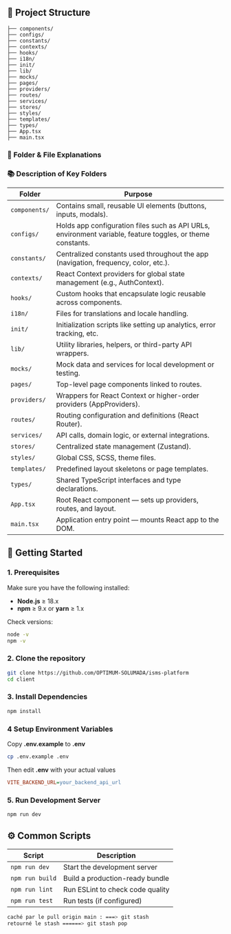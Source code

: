 ## 📂 Project Structure

```
├── components/
├── configs/
├── constants/
├── contexts/
├── hooks/
├── i18n/
├── init/
├── lib/
├── mocks/
├── pages/
├── providers/
├── routes/
├── services/
├── stores/
├── styles/
├── templates/
├── types/
├── App.tsx
├── main.tsx
```

### 📁 Folder & File Explanations

### 📚 Description of Key Folders

| Folder        | Purpose                                                                                                    |
| ------------- | ---------------------------------------------------------------------------------------------------------- |
| `components/` | Contains small, reusable UI elements (buttons, inputs, modals).                                            |
| `configs/`    | Holds app configuration files such as API URLs, environment variable, feature toggles, or theme constants. |
| `constants/`  | Centralized constants used throughout the app (navigation, frequency, color, etc.).                        |
| `contexts/`   | React Context providers for global state management (e.g., AuthContext).                                   |
| `hooks/`      | Custom hooks that encapsulate logic reusable across components.                                            |
| `i18n/`       | Files for translations and locale handling.                                                                |
| `init/`       | Initialization scripts like setting up analytics, error tracking, etc.                                     |
| `lib/`        | Utility libraries, helpers, or third-party API wrappers.                                                   |
| `mocks/`      | Mock data and services for local development or testing.                                                   |
| `pages/`      | Top-level page components linked to routes.                                                                |
| `providers/`  | Wrappers for React Context or higher-order providers (AppProviders).                                       |
| `routes/`     | Routing configuration and definitions (React Router).                                                      |
| `services/`   | API calls, domain logic, or external integrations.                                                         |
| `stores/`     | Centralized state management (Zustand).                                                                    |
| `styles/`     | Global CSS, SCSS, theme files.                                                                             |
| `templates/`  | Predefined layout skeletons or page templates.                                                             |
| `types/`      | Shared TypeScript interfaces and type declarations.                                                        |
| `App.tsx`     | Root React component — sets up providers, routes, and layout.                                              |
| `main.tsx`    | Application entry point — mounts React app to the DOM.                                                     |

## 🚀 Getting Started

### 1. Prerequisites

Make sure you have the following installed:

- **Node.js** ≥ 18.x
- **npm** ≥ 9.x or **yarn** ≥ 1.x

Check versions:

```bash
node -v
npm -v
```

### 2. Clone the repository

```bash
git clone https://github.com/OPTIMUM-SOLUMADA/isms-platform
cd client
```

### 3. Install Dependencies

```bash
npm install
```

### 4 Setup Environment Variables

Copy **.env.example** to **.env**

```bash
cp .env.example .env
```

Then edit **.env** with your actual values

```ini
VITE_BACKEND_URL=your_backend_api_url
```

### 5. Run Development Server

```bash
npm run dev
```

## ⚙️ Common Scripts

| Script          | Description                      |
| --------------- | -------------------------------- |
| `npm run dev`   | Start the development server     |
| `npm run build` | Build a production-ready bundle  |
| `npm run lint`  | Run ESLint to check code quality |
| `npm run test`  | Run tests (if configured)        |

```bash
caché par le pull origin main : ===> git stash 
retourné le stash ======> git stash pop
```